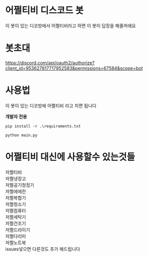 # 어쩔티비 디스코드 봇

이 봇이 있는 디코방에서 어쩔티비라고 하면 이 봇이 답장을 해줄꺼에요

# 봇초대

https://discord.com/api/oauth2/authorize?client_id=953627817717952583&permissions=67584&scope=bot

# 사용법

이 봇이 있는 디코방에 어쩔티비 라고 치면 됩니다

**개발자 전용**

```
pip install -r .\requirements.txt
```

```
python main.py
```

# 어쩔티비 대신에 사용할수 있는것들

저쩔티비\
저쩔냉장고\
저쩔공기청정기\
저쩔에에컨\
저쩔복합기\
저쩔청소기\
저쩔컴퓨터\
저쩔세탁기\
저쩔건조기\
저쩔드라이기\
저쩔다리미\
저쩔노트북\
issues넣으면 다른것도 추가 해드립니다
